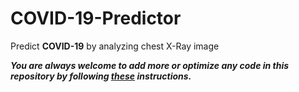 # COVID-19-Predictor
Predict **COVID-19** by analyzing chest X-Ray image



***You are always welcome to add more or optimize any code in this repository by following [these](https://github.com/Aman9026/COVID-19-Predictor/blob/master/CONTRIBUTING.md) instructions.***

